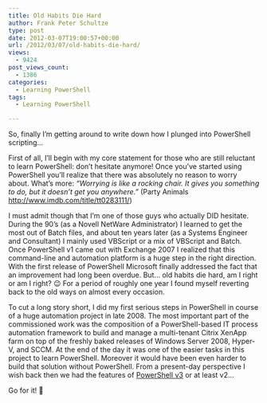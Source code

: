 ```yaml
---
title: Old Habits Die Hard
author: Frank Peter Schultze
type: post
date: 2012-03-07T19:00:57+00:00
url: /2012/03/07/old-habits-die-hard/
views:
  - 9424
post_views_count:
  - 1386
categories:
  - Learning PowerShell
tags:
  - Learning PowerShell

---
```

So, finally I’m getting around to write down how I plunged into PowerShell scripting…

First of all, I’ll begin with my core statement for those who are still reluctant to learn PowerShell: don’t hesitate anymore! Once you’ve started using PowerShell you’ll realize that there was absolutely no reason to worry about. What’s more: _“Worrying is like a rocking chair. It gives you something to do, but it doesn&#8217;t get you anywhere.”_ (Party Animals <http://www.imdb.com/title/tt0283111/>)

I must admit though that I’m one of those guys who actually DID hesitate. During the 90’s (as a Novell NetWare Administrator) I learned to get the most out of Batch files, and about ten years later (as a Systems Engineer and Consultant) I mainly used VBScript or a mix of VBScript and Batch. Once PowerShell v1 came out with Exchange 2007 I realized that this command-line and automation platform is a huge step in the right direction. With the first release of PowerShell Microsoft finally addressed the fact that an improvement had long been overdue. But… old habits die hard, am I right or am I right? 😉 For a period of roughly one year I found myself reverting back to the old ways on almost every occasion.

To cut a long story short, I did my first serious steps in PowerShell in course of a huge automation project in late 2008. The most important part of the commissioned work was the composition of a PowerShell-based IT process automation framework to build and manage a multi-tenant Citrix XenApp farm on top of the freshly baked releases of Windows Server 2008, Hyper-V, and SCCM. At the end of the day it was one of the easier tasks in this project to learn PowerShell. Moreover it would have been even harder to build that solution without PowerShell. From a present-day perspective I wish back then we had the features of <a title="Windows Management Framework 3.0 Beta Available for Download" href="http://blogs.msdn.com/b/powershell/archive/2012/03/01/windows-management-framework-3-0-beta-available-for-download.aspx" target="_blank">PowerShell v3</a> or at least v2…

Go for it! 🙂